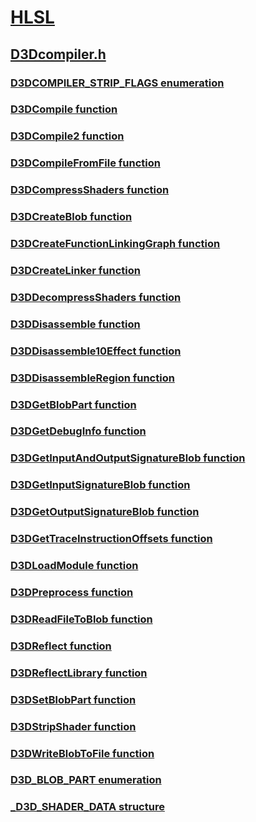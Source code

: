 # [HLSL](index.md)
## [D3Dcompiler.h](../d3dcompiler/index.md)
### [D3DCOMPILER_STRIP_FLAGS enumeration](../d3dcompiler/ne-d3dcompiler-d3dcompiler_strip_flags.md)
### [D3DCompile function](../d3dcompiler/nf-d3dcompiler-d3dcompile.md)
### [D3DCompile2 function](../d3dcompiler/nf-d3dcompiler-d3dcompile2.md)
### [D3DCompileFromFile function](../d3dcompiler/nf-d3dcompiler-d3dcompilefromfile.md)
### [D3DCompressShaders function](../d3dcompiler/nf-d3dcompiler-d3dcompressshaders.md)
### [D3DCreateBlob function](../d3dcompiler/nf-d3dcompiler-d3dcreateblob.md)
### [D3DCreateFunctionLinkingGraph function](../d3dcompiler/nf-d3dcompiler-d3dcreatefunctionlinkinggraph.md)
### [D3DCreateLinker function](../d3dcompiler/nf-d3dcompiler-d3dcreatelinker.md)
### [D3DDecompressShaders function](../d3dcompiler/nf-d3dcompiler-d3ddecompressshaders.md)
### [D3DDisassemble function](../d3dcompiler/nf-d3dcompiler-d3ddisassemble.md)
### [D3DDisassemble10Effect function](../d3dcompiler/nf-d3dcompiler-d3ddisassemble10effect.md)
### [D3DDisassembleRegion function](../d3dcompiler/nf-d3dcompiler-d3ddisassembleregion.md)
### [D3DGetBlobPart function](../d3dcompiler/nf-d3dcompiler-d3dgetblobpart.md)
### [D3DGetDebugInfo function](../d3dcompiler/nf-d3dcompiler-d3dgetdebuginfo.md)
### [D3DGetInputAndOutputSignatureBlob function](../d3dcompiler/nf-d3dcompiler-d3dgetinputandoutputsignatureblob.md)
### [D3DGetInputSignatureBlob function](../d3dcompiler/nf-d3dcompiler-d3dgetinputsignatureblob.md)
### [D3DGetOutputSignatureBlob function](../d3dcompiler/nf-d3dcompiler-d3dgetoutputsignatureblob.md)
### [D3DGetTraceInstructionOffsets function](../d3dcompiler/nf-d3dcompiler-d3dgettraceinstructionoffsets.md)
### [D3DLoadModule function](../d3dcompiler/nf-d3dcompiler-d3dloadmodule.md)
### [D3DPreprocess function](../d3dcompiler/nf-d3dcompiler-d3dpreprocess.md)
### [D3DReadFileToBlob function](../d3dcompiler/nf-d3dcompiler-d3dreadfiletoblob.md)
### [D3DReflect function](../d3dcompiler/nf-d3dcompiler-d3dreflect.md)
### [D3DReflectLibrary function](../d3dcompiler/nf-d3dcompiler-d3dreflectlibrary.md)
### [D3DSetBlobPart function](../d3dcompiler/nf-d3dcompiler-d3dsetblobpart.md)
### [D3DStripShader function](../d3dcompiler/nf-d3dcompiler-d3dstripshader.md)
### [D3DWriteBlobToFile function](../d3dcompiler/nf-d3dcompiler-d3dwriteblobtofile.md)
### [D3D_BLOB_PART enumeration](../d3dcompiler/ne-d3dcompiler-d3d_blob_part.md)
### [_D3D_SHADER_DATA structure](../d3dcompiler/ns-d3dcompiler-_d3d_shader_data.md)
